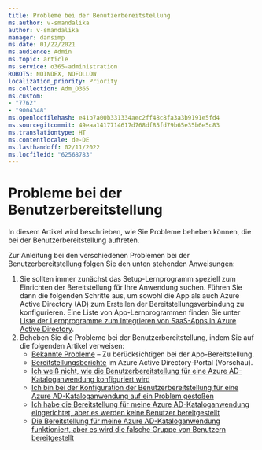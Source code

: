 ```yaml
---
title: Probleme bei der Benutzerbereitstellung
ms.author: v-smandalika
author: v-smandalika
manager: dansimp
ms.date: 01/22/2021
ms.audience: Admin
ms.topic: article
ms.service: o365-administration
ROBOTS: NOINDEX, NOFOLLOW
localization_priority: Priority
ms.collection: Adm_O365
ms.custom:
- "7762"
- "9004348"
ms.openlocfilehash: e41b7a00b331334aec2ff48c8fa3a3b9191e5fd4
ms.sourcegitcommit: 49eaa1417714617d768df85fd79b65e35b6e5c83
ms.translationtype: HT
ms.contentlocale: de-DE
ms.lasthandoff: 02/11/2022
ms.locfileid: "62568783"
---
```

# <a name="user-provisioning-issues"></a>Probleme bei der Benutzerbereitstellung

In diesem Artikel wird beschrieben, wie Sie Probleme beheben können, die bei der Benutzerbereitstellung auftreten.

Zur Anleitung bei den verschiedenen Problemen bei der Benutzerbereitstellung folgen Sie den unten stehenden Anweisungen:

1. Sie sollten immer zunächst das Setup-Lernprogramm speziell zum Einrichten der Bereitstellung für Ihre Anwendung suchen. Führen Sie dann die folgenden Schritte aus, um sowohl die App als auch Azure Active Directory (AD) zum Erstellen der Bereitstellungsverbindung zu konfigurieren. Eine Liste von App-Lernprogrammen finden Sie unter [Liste der Lernprogramme zum Integrieren von SaaS-Apps in Azure Active Directory](https://docs.microsoft.com/azure/active-directory/saas-apps/tutorial-list).
2. Beheben Sie die Probleme bei der Benutzerbereitstellung, indem Sie auf die folgenden Artikel verweisen:
    - [Bekannte Probleme](https://docs.microsoft.com/azure/active-directory/app-provisioning/known-issues) – Zu berücksichtigen bei der App-Bereitstellung.
    - [Bereitstellungsberichte](https://docs.microsoft.com/azure/active-directory/reports-monitoring/concept-provisioning-logs) im Azure Active Directory-Portal (Vorschau).
    - [Ich weiß nicht, wie die Benutzerbereitstellung für eine Azure AD-Kataloganwendung konfiguriert wird](https://docs.microsoft.com/azure/active-directory/app-provisioning/configure-automatic-user-provisioning-portal) 
    - [Ich bin bei der Konfiguration der Benutzerbereitstellung für eine Azure AD-Kataloganwendung auf ein Problem gestoßen](https://docs.microsoft.com/azure/active-directory/app-provisioning/application-provisioning-config-problem) 
    - [Ich habe die Bereitstellung für meine Azure AD-Kataloganwendung eingerichtet, aber es werden keine Benutzer bereitgestellt](https://docs.microsoft.com/azure/active-directory/app-provisioning/application-provisioning-config-problem-no-users-provisioned) 
    - [Die Bereitstellung für meine Azure AD-Kataloganwendung funktioniert, aber es wird die falsche Gruppe von Benutzern bereitgestellt](https://docs.microsoft.com/azure/active-directory/manage-apps/add-application-portal-assign-users)





